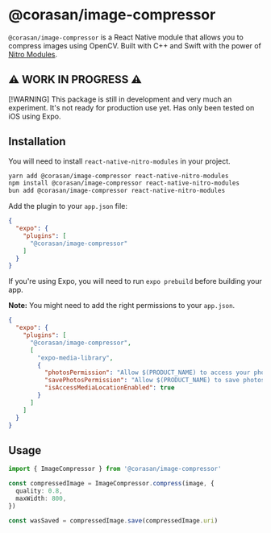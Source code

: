 # @corasan/image-compressor

`@corasan/image-compressor` is a React Native module that allows you to compress images using OpenCV. Built with C++ and Swift with the power of [Nitro Modules](https://github.com/mrousavy/nitro).

## ⚠️ WORK IN PROGRESS ⚠️

[!WARNING] This package is still in development and very much an experiment. It's not ready for production use yet. Has only been tested on iOS using Expo.

## Installation

You will need to install `react-native-nitro-modules` in your project.

```sh
yarn add @corasan/image-compressor react-native-nitro-modules
npm install @corasan/image-compressor react-native-nitro-modules
bun add @corasan/image-compressor react-native-nitro-modules
```

Add the plugin to your `app.json` file:
```json
{
  "expo": {
    "plugins": [
      "@corasan/image-compressor"
    ]
  }
}
```

If you're using Expo, you will need to run `expo prebuild` before building your app.

**Note:** You might need to add the right permissions to your `app.json`.
```json
{
  "expo": {
    "plugins": [
      "@corasan/image-compressor",
      [
        "expo-media-library",
        {
          "photosPermission": "Allow $(PRODUCT_NAME) to access your photos.",
          "savePhotosPermission": "Allow $(PRODUCT_NAME) to save photos.",
          "isAccessMediaLocationEnabled": true
        }
      ]
    ]
  }
}
```

## Usage

```ts
import { ImageCompressor } from '@corasan/image-compressor'

const compressedImage = ImageCompressor.compress(image, {
  quality: 0.8,
  maxWidth: 800,
})

const wasSaved = compressedImage.save(compressedImage.uri)
```
